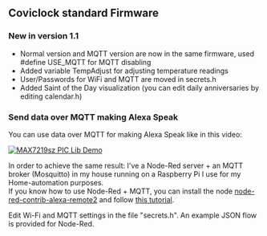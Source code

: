 ## Coviclock standard Firmware

### New in version 1.1

- Normal version and MQTT version are now in the same firmware, used #define USE_MQTT for MQTT disabling
- Added variable TempAdjust for adjusting temperature readings
- User/Passwords for WiFi and MQTT are moved in secrets.h
- Added Saint of the Day visualization (you can edit daily anniversaries by editing calendar.h)

### Send data over MQTT making Alexa Speak
You can use data over MQTT for making Alexa Speak like in this video:  
  
[![MAX7219sz PIC Lib Demo](https://img.youtube.com/vi/7lhmFS1FO7A/maxresdefault.jpg)](https://www.youtube.com/watch?v=7lhmFS1FO7A) 

In order to achieve the same result: I've a Node-Red server + an MQTT broker (Mosquitto) in my house running on a Raspberry Pi I use for my Home-automation purposes.  
If you know how to use Node-Red + MQTT, you can install the node [node-red-contrib-alexa-remote2](https://flows.nodered.org/node/node-red-contrib-alexa-remote2) and follow [this tutorial](https://www.youtube.com/watch?v=vj9K0O_3zxI).

Edit Wi-Fi and MQTT settings in the file "secrets.h". An example JSON flow is provided for Node-Red.
